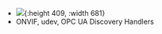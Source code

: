 - ![](https://raw.githubusercontent.com/project-akri/akri-docs/main/media/akri-architecture.svg){:height 409, :width 681}
- ONVIF, udev, OPC UA Discovery Handlers